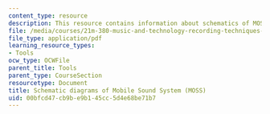 ```yaml
---
content_type: resource
description: This resource contains information about schematics of MOSS.
file: /media/courses/21m-380-music-and-technology-recording-techniques-and-audio-production-fall-2016/00bfcd47cb9be9b145cc5d4e68be71b7_MIT21M_380F16_tools_moss.pdf
file_type: application/pdf
learning_resource_types:
- Tools
ocw_type: OCWFile
parent_title: Tools
parent_type: CourseSection
resourcetype: Document
title: Schematic diagrams of Mobile Sound System (MOSS)
uid: 00bfcd47-cb9b-e9b1-45cc-5d4e68be71b7
---
```

